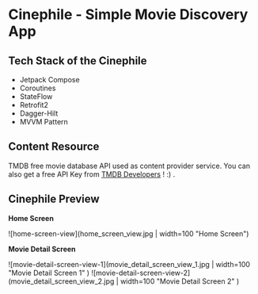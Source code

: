 Cinephile - Simple Movie Discovery App
======================================

Tech Stack of the Cinephile
---------------------------

* Jetpack Compose
* Coroutines
* StateFlow
* Retrofit2
* Dagger-Hilt
* MVVM Pattern

Content Resource
----------------

TMDB free movie database API used as content provider service. 
You can also get a free API Key from [TMDB Developers](https://developers.themoviedb.org/3/getting-started/introduction) ! :) .

Cinephile Preview
----------------

**Home Screen**

![home-screen-view](home_screen_view.jpg | width=100 "Home Screen")

**Movie Detail Screen**

![movie-detail-screen-view-1](movie_detail_screen_view_1.jpg  | width=100 "Movie Detail Screen 1" ) ![movie-detail-screen-view-2](movie_detail_screen_view_2.jpg | width=100 "Movie Detail Screen 2" )




